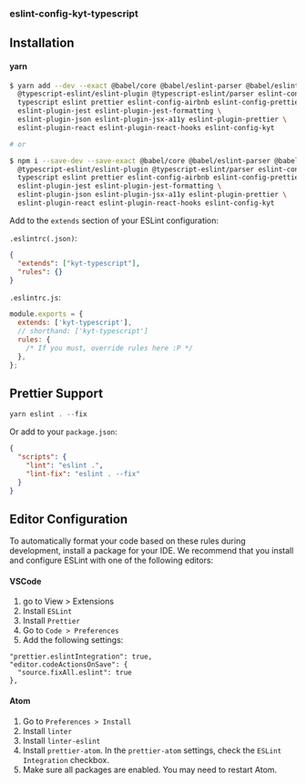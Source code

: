 ### eslint-config-kyt-typescript

## Installation

#### yarn

```sh
$ yarn add --dev --exact @babel/core @babel/eslint-parser @babel/eslint-plugin \
  @typescript-eslint/eslint-plugin @typescript-eslint/parser eslint-config-airbnb-typescript \
  typescript eslint prettier eslint-config-airbnb eslint-config-prettier eslint-plugin-import \
  eslint-plugin-jest eslint-plugin-jest-formatting \
  eslint-plugin-json eslint-plugin-jsx-a11y eslint-plugin-prettier \
  eslint-plugin-react eslint-plugin-react-hooks eslint-config-kyt

# or

$ npm i --save-dev --save-exact @babel/core @babel/eslint-parser @babel/eslint-plugin \
  @typescript-eslint/eslint-plugin @typescript-eslint/parser eslint-config-airbnb-typescript \
  typescript eslint prettier eslint-config-airbnb eslint-config-prettier eslint-plugin-import \
  eslint-plugin-jest eslint-plugin-jest-formatting \
  eslint-plugin-json eslint-plugin-jsx-a11y eslint-plugin-prettier \
  eslint-plugin-react eslint-plugin-react-hooks eslint-config-kyt
```

Add to the `extends` section of your ESLint configuration:

`.eslintrc(.json)`:

```json
{
  "extends": ["kyt-typescript"],
  "rules": {}
}
```

`.eslintrc.js`:

```js
module.exports = {
  extends: ['kyt-typescript'],
  // shorthand: ['kyt-typescript']
  rules: {
    /* If you must, override rules here :P */
  },
};
```

## Prettier Support

```js
yarn eslint . --fix
```

Or add to your `package.json`:

```json
{
  "scripts": {
    "lint": "eslint .",
    "lint-fix": "eslint . --fix"
  }
}
```

## Editor Configuration

To automatically format your code based on these rules during development, install a package for your IDE. We recommend that you install and configure ESLint with one of the following editors:

#### VSCode

1. go to View > Extensions
1. Install `ESLint`
1. Install `Prettier`
1. Go to `Code > Preferences`
1. Add the following settings:

```
"prettier.eslintIntegration": true,
"editor.codeActionsOnSave": {
  "source.fixAll.eslint": true
},
```

#### Atom

1. Go to `Preferences > Install`
1. Install `linter`
1. Install `linter-eslint`
1. Install `prettier-atom`. In the `prettier-atom` settings, check the `ESLint Integration` checkbox.
1. Make sure all packages are enabled. You may need to restart Atom.
